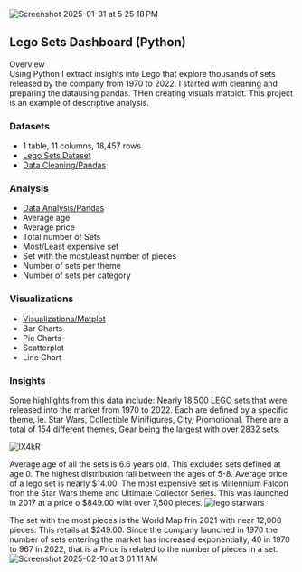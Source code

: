  ![Screenshot 2025-01-31 at 5 25 18 PM](https://github.com/user-attachments/assets/96d75472-01ec-410b-a65e-2d94890d112d)

## Lego Sets Dashboard (Python)
Overview  
Using Python I extract insights into Lego that explore thousands of sets released by the company from 1970 to 2022. I started with cleaning and preparing the datausing pandas. THen creating visuals matplot. This project is an example of descriptive analysis.

### Datasets 
- 1 table, 11 columns, 18,457 rows 
- [Lego Sets Dataset](https://www.kaggle.com/datasets/maggieakarn/lego-dataset)
- [Data Cleaning/Pandas](1-3-lego-clean-pandas.ipynb)

###  Analysis  
- [Data Analysis/Pandas](2-3-lego-analysis-pandas.ipynb)
- Average age
- Average price
- Total number of Sets
- Most/Least expensive set
- Set with the most/least number of pieces
- Number of sets per theme
- Number of sets per category
 
 
###  Visualizations 

- [Visualizations/Matplot](3-3-lego-viz-matplot.ipynb)
- Bar Charts
- Pie Charts
- Scatterplot
- Line Chart


 
### Insights

Some highlights from this data include: Nearly 18,500 LEGO sets that were released into the market from 1970 to 2022. Each are defined by a specific theme, ie. Star Wars, Collectible Minifigures, City, Promotional. There are a total of 154 different themes, Gear being the largest with over 2832 sets.
 
![IX4kR](https://github.com/user-attachments/assets/e5653306-9aae-4249-9239-3874cc4f67cd)


Average age of all the sets is 6.6 years old. This excludes sets defined at age 0. The highest distribution fall between the ages of 5-8. Average price of a lego set is nearly $14.00. The most expensive set is Millennium Falcon fron the Star Wars theme and Ultimate Collector Series. This was launched in 2017 at a price o $849.00 wiht over 7,500 pieces.
![lego starwars](https://github.com/user-attachments/assets/650cd5a7-a187-4a12-ae04-db78c30ef6bc)



The set with the most pieces is the World Map frin 2021 with near 12,000 pieces. This retails at $249.00. Since the company launched in 1970 the number of sets entering the market has increased exponentially, 40 in 1970 to 967 in 2022, that is a  Price is related to the number of  pieces in a set.
![Screenshot 2025-02-10 at 3 01 11 AM](https://github.com/user-attachments/assets/45407ad1-6fd3-4c9c-b814-dea1e312599b)

 




 
